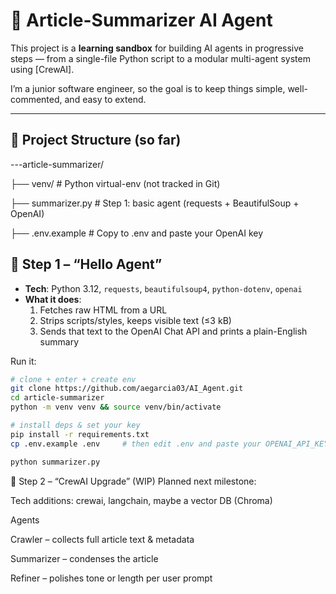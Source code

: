 # 📰 Article-Summarizer AI Agent

This project is a **learning sandbox** for building AI agents in progressive steps — from a single-file Python script to a modular multi-agent system using [CrewAI].

I’m a junior software engineer, so the goal is to keep things simple, well-commented, and easy to extend.

---

## 📐 Project Structure (so far)


---article-summarizer/

├── venv/ # Python virtual-env (not tracked in Git)

├── summarizer.py # Step 1: basic agent (requests + BeautifulSoup + OpenAI)

├── .env.example # Copy to .env and paste your OpenAI key


## 🔗 Step 1 – “Hello Agent”

* **Tech**: Python 3.12, `requests`, `beautifulsoup4`, `python-dotenv`, `openai`
* **What it does**:  
  1. Fetches raw HTML from a URL  
  2. Strips scripts/styles, keeps visible text (≤3 kB)  
  3. Sends that text to the OpenAI Chat API and prints a plain-English summary

Run it:

```bash
# clone + enter + create env
git clone https://github.com/aegarcia03/AI_Agent.git
cd article-summarizer
python -m venv venv && source venv/bin/activate

# install deps & set your key
pip install -r requirements.txt
cp .env.example .env     # then edit .env and paste your OPENAI_API_KEY

python summarizer.py
```

🚀 Step 2 – “CrewAI Upgrade” (WIP)
Planned next milestone:

Tech additions: crewai, langchain, maybe a vector DB (Chroma)

Agents

Crawler – collects full article text & metadata

Summarizer – condenses the article

Refiner – polishes tone or length per user prompt
